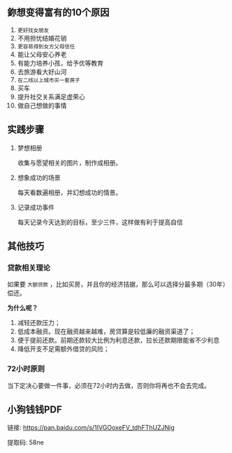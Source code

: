 
## 鉨想变得富有的10个原因

1. `更好找女朋友`
2. 不用担忧结婚花销
3. `更容易得到女方父母信任`
4. 能让父母安心养老
5. 有能力培养小孩，给予优等教育
6. 去旅游看大好山河
7. `在二线以上城市买一套房子`
8. 买车
9. 提升社交关系满足虚荣心
10. 做自己想做的事情

## 实践步骤

1. 梦想相册
  
    收集与愿望相关的图片，制作成相册。

2. 想象成功的场景
    
    每天看数遍相册，并幻想成功的情景。

3. 记录成功事件
    
    每天记录今天达到的目标，至少三件，这样做有利于提高自信

## 其他技巧
### 贷款相关理论
如果要 `大额贷款` ，比如买房，并且你的经济拮据，那么可以选择分最多期（30年）偿还。

**为什么呢？**

1. 减轻还款压力；
2. 低成本融资。现在融资越来越难，房贷算是较低廉的融资渠道了；
3. 便于提前还款。前期还款较大比例为利息还款，拉长还款期限能省不少利息
4. 降低开支不足需额外借贷的风险；
### 72小时原则
当下定决心要做一件事，必须在72小时内去做，否则你将再也不会去完成。

## 小狗钱钱PDF
链接: https://pan.baidu.com/s/1IVGOoxeFV_tdhFThUZJNig 

提取码: 58ne 